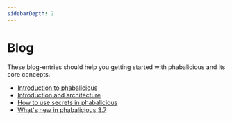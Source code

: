```yaml
---
sidebarDepth: 2
---
```

# Blog

These blog-entries should help you getting started with phabalicious and its core concepts.

* [Introduction to phabalicious](introduction.md)
* [Introduction and architecture](architecture.md)
* [How to use secrets in phabalicious](how-to-use-secrets.md)
* [What's new in phabalicious 3.7](whats-new-in-phab-3-7.md)
